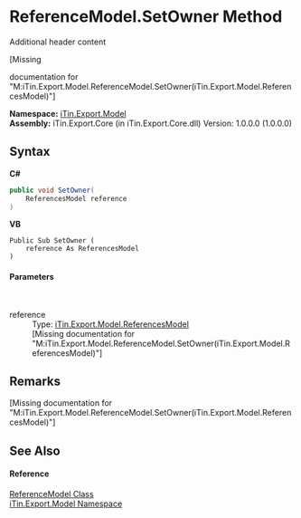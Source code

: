 # ReferenceModel.SetOwner Method 
Additional header content 

\[Missing <summary> documentation for "M:iTin.Export.Model.ReferenceModel.SetOwner(iTin.Export.Model.ReferencesModel)"\]

**Namespace:**&nbsp;<a href="N_iTin_Export_Model">iTin.Export.Model</a><br />**Assembly:**&nbsp;iTin.Export.Core (in iTin.Export.Core.dll) Version: 1.0.0.0 (1.0.0.0)

## Syntax

**C#**<br />
``` C#
public void SetOwner(
	ReferencesModel reference
)
```

**VB**<br />
``` VB
Public Sub SetOwner ( 
	reference As ReferencesModel
)
```


#### Parameters
&nbsp;<dl><dt>reference</dt><dd>Type: <a href="T_iTin_Export_Model_ReferencesModel">iTin.Export.Model.ReferencesModel</a><br />\[Missing <param name="reference"/> documentation for "M:iTin.Export.Model.ReferenceModel.SetOwner(iTin.Export.Model.ReferencesModel)"\]</dd></dl>

## Remarks
\[Missing <remarks> documentation for "M:iTin.Export.Model.ReferenceModel.SetOwner(iTin.Export.Model.ReferencesModel)"\]

## See Also


#### Reference
<a href="T_iTin_Export_Model_ReferenceModel">ReferenceModel Class</a><br /><a href="N_iTin_Export_Model">iTin.Export.Model Namespace</a><br />